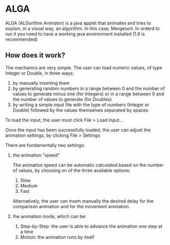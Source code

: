 # ALGA

ALGA (ALGorithm Animator) is a java applet that animates and tries to explain, in a visual way, an algorithm. In this
case, Mergesort. In orderd to run it you need to have a working java environment installed (1.8 is recommended)

## How does it work?

The mechanics are very simple. The user can load numeric values, of type Integer or Double, in three ways: 

1. by manually inserting them
2. by generating random numbers in a range between 0 and the number of values to generate minus one (for Integers) or in
   a range between 0 and the number of values to generate (for Doubles)
3. by writing a simple input file with the type of numbers (Integer or Double) followed by the values themselves
   separated by spaces

To load the input, the user must click File > Load Input...

Once the input has been successfully loaded, the user can adjust the animation settings, by clicking File > Settings

There are fundamentally two settings:

1. the animation "speed"

    The animation speed can be automatic calculated based on the number of values, by choosing on of the three available
    options:
    1. Slow
    2. Medium
    3. Fast

    Alternatively, the user can insert manually the desired delay for the comparison animation and for the movement
    animation.


2. the animation mode, which can be:

    1. Step-by-Step: the user is able to advance the animation one step at a time
    2. Motion: the animation runs by itself



